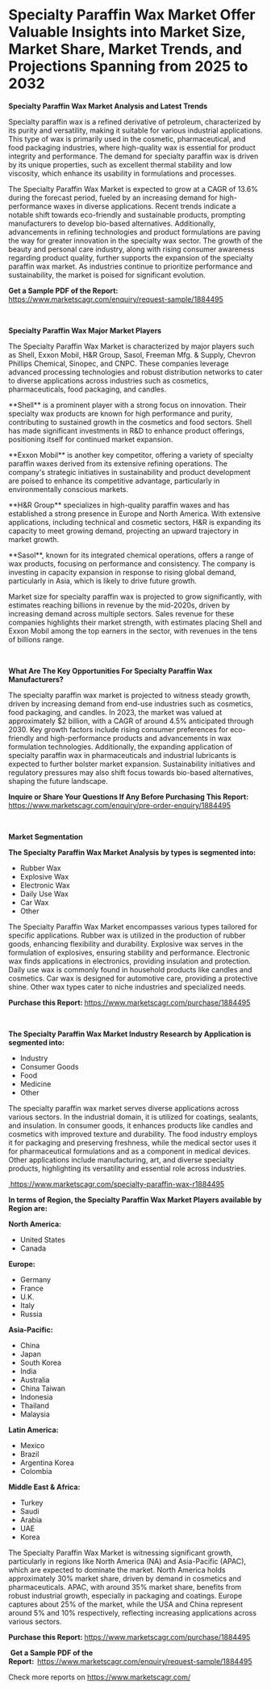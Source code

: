 <p><h1>Specialty Paraffin Wax Market Offer Valuable Insights into Market Size, Market Share, Market Trends, and Projections Spanning from 2025 to 2032</h1></p><p><strong>Specialty Paraffin Wax Market Analysis and Latest Trends</strong></p>
<p><p>Specialty paraffin wax is a refined derivative of petroleum, characterized by its purity and versatility, making it suitable for various industrial applications. This type of wax is primarily used in the cosmetic, pharmaceutical, and food packaging industries, where high-quality wax is essential for product integrity and performance. The demand for specialty paraffin wax is driven by its unique properties, such as excellent thermal stability and low viscosity, which enhance its usability in formulations and processes.</p><p>The Specialty Paraffin Wax Market is expected to grow at a CAGR of 13.6% during the forecast period, fueled by an increasing demand for high-performance waxes in diverse applications. Recent trends indicate a notable shift towards eco-friendly and sustainable products, prompting manufacturers to develop bio-based alternatives. Additionally, advancements in refining technologies and product formulations are paving the way for greater innovation in the specialty wax sector. The growth of the beauty and personal care industry, along with rising consumer awareness regarding product quality, further supports the expansion of the specialty paraffin wax market. As industries continue to prioritize performance and sustainability, the market is poised for significant evolution.</p></p>
<p><strong>Get a Sample PDF of the Report:&nbsp;</strong> <a href="https://www.marketscagr.com/enquiry/request-sample/1884495?utm_campaign=2939&utm_medium=2&utm_source=Github&utm_content=ia&utm_term=03042025&utm_id=specialty-paraffin-wax">https://www.marketscagr.com/enquiry/request-sample/1884495</a></p>
<p>&nbsp;</p>
<p><strong>Specialty Paraffin Wax Major Market Players</strong></p>
<p><p>The Specialty Paraffin Wax Market is characterized by major players such as Shell, Exxon Mobil, H&R Group, Sasol, Freeman Mfg. & Supply, Chevron Phillips Chemical, Sinopec, and CNPC. These companies leverage advanced processing technologies and robust distribution networks to cater to diverse applications across industries such as cosmetics, pharmaceuticals, food packaging, and candles.</p><p>**Shell** is a prominent player with a strong focus on innovation. Their specialty wax products are known for high performance and purity, contributing to sustained growth in the cosmetics and food sectors. Shell has made significant investments in R&D to enhance product offerings, positioning itself for continued market expansion.</p><p>**Exxon Mobil** is another key competitor, offering a variety of specialty paraffin waxes derived from its extensive refining operations. The company's strategic initiatives in sustainability and product development are poised to enhance its competitive advantage, particularly in environmentally conscious markets.</p><p>**H&R Group** specializes in high-quality paraffin waxes and has established a strong presence in Europe and North America. With extensive applications, including technical and cosmetic sectors, H&R is expanding its capacity to meet growing demand, projecting an upward trajectory in market growth.</p><p>**Sasol**, known for its integrated chemical operations, offers a range of wax products, focusing on performance and consistency. The company is investing in capacity expansion in response to rising global demand, particularly in Asia, which is likely to drive future growth.</p><p>Market size for specialty paraffin wax is projected to grow significantly, with estimates reaching billions in revenue by the mid-2020s, driven by increasing demand across multiple sectors. Sales revenue for these companies highlights their market strength, with estimates placing Shell and Exxon Mobil among the top earners in the sector, with revenues in the tens of billions range.</p></p>
<p>&nbsp;</p>
<p><strong>What Are The Key Opportunities For Specialty Paraffin Wax Manufacturers?</strong></p>
<p><p>The specialty paraffin wax market is projected to witness steady growth, driven by increasing demand from end-use industries such as cosmetics, food packaging, and candles. In 2023, the market was valued at approximately $2 billion, with a CAGR of around 4.5% anticipated through 2030. Key growth factors include rising consumer preferences for eco-friendly and high-performance products and advancements in wax formulation technologies. Additionally, the expanding application of specialty paraffin wax in pharmaceuticals and industrial lubricants is expected to further bolster market expansion. Sustainability initiatives and regulatory pressures may also shift focus towards bio-based alternatives, shaping the future landscape.</p></p>
<p><strong>Inquire or Share Your Questions If Any Before Purchasing This Report:</strong> <a href="https://www.marketscagr.com/enquiry/pre-order-enquiry/1884495?utm_campaign=2939&utm_medium=2&utm_source=Github&utm_content=ia&utm_term=03042025&utm_id=specialty-paraffin-wax">https://www.marketscagr.com/enquiry/pre-order-enquiry/1884495</a></p>
<p>&nbsp;</p>
<p><strong>Market Segmentation</strong></p>
<p><strong>The Specialty Paraffin Wax Market Analysis by types is segmented into:</strong></p>
<p><ul><li>Rubber Wax</li><li>Explosive Wax</li><li>Electronic Wax</li><li>Daily Use Wax</li><li>Car Wax</li><li>Other</li></ul></p>
<p><p>The Specialty Paraffin Wax Market encompasses various types tailored for specific applications. Rubber wax is utilized in the production of rubber goods, enhancing flexibility and durability. Explosive wax serves in the formulation of explosives, ensuring stability and performance. Electronic wax finds applications in electronics, providing insulation and protection. Daily use wax is commonly found in household products like candles and cosmetics. Car wax is designed for automotive care, providing a protective shine. Other wax types cater to niche industries and specialized needs.</p></p>
<p><strong>Purchase this Report:&nbsp;</strong><a href="https://www.marketscagr.com/purchase/1884495?utm_campaign=2939&utm_medium=2&utm_source=Github&utm_content=ia&utm_term=03042025&utm_id=specialty-paraffin-wax">https://www.marketscagr.com/purchase/1884495</a></p>
<p>&nbsp;</p>
<p><strong>The Specialty Paraffin Wax Market Industry Research by Application is segmented into:</strong></p>
<p><ul><li>Industry</li><li>Consumer Goods</li><li>Food</li><li>Medicine</li><li>Other</li></ul></p>
<p><p>The specialty paraffin wax market serves diverse applications across various sectors. In the industrial domain, it is utilized for coatings, sealants, and insulation. In consumer goods, it enhances products like candles and cosmetics with improved texture and durability. The food industry employs it for packaging and preserving freshness, while the medical sector uses it for pharmaceutical formulations and as a component in medical devices. Other applications include manufacturing, art, and diverse specialty products, highlighting its versatility and essential role across industries.</p></p>
<p><a href="https://www.marketscagr.com/specialty-paraffin-wax-r1884495?utm_campaign=2939&utm_medium=2&utm_source=Github&utm_content=ia&utm_term=03042025&utm_id=specialty-paraffin-wax">&nbsp;https://www.marketscagr.com/specialty-paraffin-wax-r1884495</a></p>
<p><strong>In terms of Region, the Specialty Paraffin Wax Market Players available by Region are:</strong></p>
<p>
    <p> <strong> North America: </strong>
        <ul>
            <li>United States</li>
            <li>Canada</li>
        </ul>
        </p> 
    <p> <strong> Europe: </strong>
        <ul>
            <li>Germany</li>
            <li>France</li>
            <li>U.K.</li>
            <li>Italy</li>
            <li>Russia</li>
        </ul>
        </p> 
    <p> <strong> Asia-Pacific: </strong>
        <ul>
            <li>China</li>
            <li>Japan</li>
            <li>South Korea</li>
            <li>India</li>
            <li>Australia</li>
            <li>China Taiwan</li>
            <li>Indonesia</li>
            <li>Thailand</li>
            <li>Malaysia</li>
        </ul>
        </p> 
    <p> <strong> Latin America: </strong>
        <ul>
            <li>Mexico</li>
            <li>Brazil</li>
            <li>Argentina Korea</li>
            <li>Colombia</li>
        </ul>
        </p> 
    <p> <strong> Middle East & Africa: </strong>
        <ul>
            <li>Turkey</li>
            <li>Saudi</li>
            <li>Arabia</li>
            <li>UAE</li>
            <li>Korea</li>
        </ul>
    </p>
    </p>
<p><p>The Specialty Paraffin Wax Market is witnessing significant growth, particularly in regions like North America (NA) and Asia-Pacific (APAC), which are expected to dominate the market. North America holds approximately 30% market share, driven by demand in cosmetics and pharmaceuticals. APAC, with around 35% market share, benefits from robust industrial growth, especially in packaging and coatings. Europe captures about 25% of the market, while the USA and China represent around 5% and 10% respectively, reflecting increasing applications across various sectors.</p></p>
<p><strong>Purchase this Report: </strong><a href="https://www.marketscagr.com/purchase/1884495?utm_campaign=2939&utm_medium=2&utm_source=Github&utm_content=ia&utm_term=03042025&utm_id=specialty-paraffin-wax">https://www.marketscagr.com/purchase/1884495</a></p>
<p>&nbsp;<strong>Get a Sample PDF of the Report:&nbsp;&nbsp;</strong><a href="https://www.marketscagr.com/enquiry/request-sample/1884495?utm_campaign=2939&utm_medium=2&utm_source=Github&utm_content=ia&utm_term=03042025&utm_id=specialty-paraffin-wax">https://www.marketscagr.com/enquiry/request-sample/1884495</a></p>
<p><strong></strong></p>
<p>Check more reports on <a href="https://www.marketscagr.com/?utm_campaign=2939&utm_medium=2&utm_source=Github&utm_content=ia&utm_term=03042025&utm_id=specialty-paraffin-wax">https://www.marketscagr.com/</a></p>